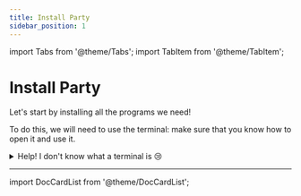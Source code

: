 ```yaml
---
title: Install Party
sidebar_position: 1
---
```


import Tabs from '@theme/Tabs';
import TabItem from '@theme/TabItem';

# Install Party

Let's start by installing all the programs we need!

To do this, we will need to use the terminal: make sure that you know how to open it and use it.

<details>
<summary>Help! I don't know what a terminal is 😢</summary>
Don't worry, we will explain you the basics 😉
<Tabs groupId="os">
<TabItem value="win" label="Windows">

On Windows, you have two terminals: `CMD`, the oldest one, and `Powershell`, the new one. We recommend you to
**only use Powershell**, wich has less issues.

To open a terminal, simply type `Powershell` in the search bar of your system, and open it like any
application. There you are! A new window with some white lines should appear.

:::info
You can also open _PowerShell_ from a right click on the Start Menu, but be
careful to select the _"PowerShell"_ and not _"PowerShell (Admin)"_ !
:::

The directory where you are is shown on the last line. By default, it should be your user directory, so
something like `C:\Users\michel\`. You can deplace to other directories with:

- `cd ".\my_subdirectory\"`: go into the subdirectory `my_subdirectory` (try with the default directory
  `Downloads` !). The `.` in this command represents the current directory. Note that the `"` are optionals
  (they are required only if your path contains spaces).
- `cd ..`: go to the parent directory
- `ls`: list all the files and sub-directories of the current directory

</TabItem>
<TabItem value="mac" label="MacOS">

Open Spotlight, and type `terminal`. Then you can launch the `terminal.app` application, and voilà!
By default, you are in your home directory. You can deplace to other directories with:

- `cd "./my_subdirectory/"`: go into the subdirectory `my_subdirectory`. The `.` in this command represents the
  current directory. Note that the `"` are optionals (they are required only if your path contains spaces).
- `cd ..`: go to the parent directory
- `ls`: list all the files and sub-directories of the current directory

</TabItem>
<TabItem value="lin" label="Linux">

The name of your terminal depends on your distribution. For example, it is "Terminal" for Ubuntu, or "Konsole"
for Kubuntu. Anyway, on most distros you can open it with the keyboard
shotcut <kbd>CTRL</kbd>+<kbd>ALT</kbd>+<kbd>T</kbd>.

By default, you are in your home directory. You can change to other directories with:

- `cd "./my_subdirectory/"`: go into the subdirectory `my_subdirectory`. The `.` in this command represents the
  current directory. Note that the `"` are optionals (they are required only if your path contains spaces).
- `cd ..`: go to the parent directory
- `ls`: list all the files and sub-directories of the current directory

</TabItem>
</Tabs>

In general, all the commands have the same syntax:

```bash
program --option1 --option2 arg1 arg2
```

Some explanations:

- `program` is the name of the program you want to use. It could be `python`
  for example, or `cd` (for `Change Directory`), etc...
- `--option` is an option you can pass to the program, which is most of the time
  optional. They always have the `--` at the begingging which indicates it is an option.
  You can also find shortcuts for options, with one dash (for example `-o`).
- `arg` is the main arument you pass to the program. For example, for the `cd`
  program, you pass the name of the directory where you want to go as an argument.
- the space ` ` is used to separate the differents options and arguments of the
  command. So never put a space inside an option or an argument!

**Tip:** all programs have in general the `--help` option to show all the options
and arguments possible, and the `--version` option to check the version.
Remember it, they are very useful! 🤩

</details>

---

import DocCardList from '@theme/DocCardList';

<DocCardList />
